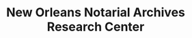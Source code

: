 ---
layout: repo
title: "New Orleans Notarial Archives Research Center"
id: 25019
permalink: repos/25019/
---